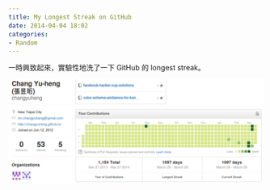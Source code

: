 ```yaml
---
title: My Longest Streak on GitHub
date: 2014-04-04 18:02
categories:
- Random
---
```


一時興致起來，實驗性地洗了一下 GitHub 的 longest streak。

![](github-streak/github-longest-streak.png)
